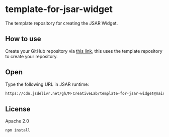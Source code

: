 # template-for-jsar-widget

The template repository for creating the JSAR Widget.

## How to use

Create your GitHub repository via [this link](https://github.com/new?template_name=template-for-jsar-widget&template_owner=M-CreativeLab), this uses the template repository to create your repository.

## Open

Type the following URL in JSAR runtime:

```sh
https://cdn.jsdelivr.net/gh/M-CreativeLab/template-for-jsar-widget@main/main.xsml
```

## License

Apache 2.0

<!-- 执行 -->

```sh
npm install
```

